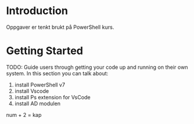# Introduction 
Oppgaver er tenkt brukt på PowerShell kurs.

# Getting Started
TODO: Guide users through getting your code up and running on their own system. In this section you can talk about:
1.	install PowerShell v7
2.	install Vscode
3.	install Ps extension for VsCode
4.	install AD modulen

num + 2 = kap